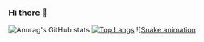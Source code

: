 ### Hi there 👋

<!--
**kevinLyf/kevinLyf** is a ✨ _special_ ✨ repository because its `README.md` (this file) appears on your GitHub profile.

Here are some ideas to get you started:

- 🔭 I’m currently working on ...
- 🌱 I’m currently learning ...
- 👯 I’m looking to collaborate on ...
- 🤔 I’m looking for help with ...
- 💬 Ask me about ...
- 📫 How to reach me: ...
- 😄 Pronouns: ...
- ⚡ Fun fact: ...
-->
![Anurag's GitHub stats](https://github-readme-stats.vercel.app/api?username=kevinLyf&show_icons=true&theme=tokyonight)
[![Top Langs](https://github-readme-stats.vercel.app/api/top-langs/?username=kevinLyf&layout=compact)](https://github.com/kevinLyf/github-readme-stats)
 ![[Snake animation](https://github.com/kevinLyf/kevinLyf/blob/output/github-contribution-grid-snake.svg)
